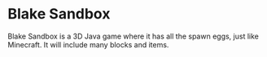 # Blake Sandbox
Blake Sandbox is a 3D Java game where it has all the spawn eggs, just like Minecraft. It will include many blocks and items.
